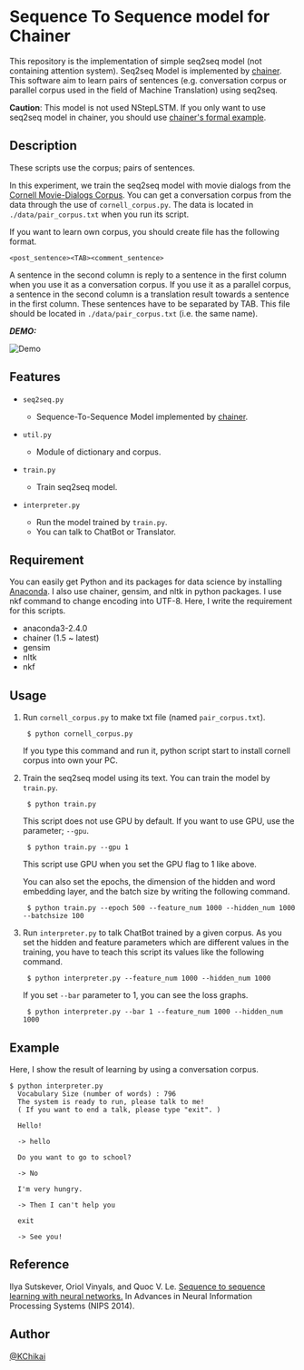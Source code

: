 # Sequence To Sequence model for Chainer 

This repository is the implementation of simple seq2seq model (not containing attention system).
Seq2seq Model is implemented by [chainer][chainer].
This software aim to learn pairs of sentences 
(e.g. conversation corpus or parallel corpus used in the field of Machine Translation) using seq2seq. 

__Caution__: This model is not used NStepLSTM. 
If you only want to use seq2seq model in chainer, you should use [chainer's formal example][chainer_seq2seq]. 

[chainer]: https://github.com/pfnet/chainer "chainer"
[chainer_seq2seq]: https://github.com/pfnet/chainer/blob/seq2seq/examples/seq2seq/seq2seq.py "chainer_seq2seq"



## Description

These scripts use the corpus; pairs of sentences. 

In this experiment, we train the seq2seq model with movie dialogs 
from the [Cornell Movie-Dialogs Corpus][cornell].
You can get a conversation corpus from the data through the use of `cornell_corpus.py`.
The data is located in `./data/pair_corpus.txt` when you run its script.

If you want to learn own corpus, you should create file has the following format.
    
    <post_sentence><TAB><comment_sentence>

A sentence in the second column is reply to a sentence in the first column 
when you use it as a conversation corpus.
If you use it as a parallel corpus, 
a sentence in the second column is a translation result towards a sentence in the first column.
These sentences have to be separated by TAB.
This file should be located in `./data/pair_corpus.txt` (i.e. the same name). 


[cornell]: https://people.mpi-sws.org/~cristian/Cornell_Movie-Dialogs_Corpus.html "cornell"



***DEMO:***

![Demo](https://github.com/OnizukaLab/SentimentAnalysis/blob/master/image/demo_test.png?raw=true)

## Features

- `seq2seq.py`
  - Sequence-To-Sequence Model implemented by [chainer][chainer].

- `util.py`
  - Module of dictionary and corpus.

- `train.py`
  - Train seq2seq model.

- `interpreter.py`
  - Run the model trained by `train.py`.
  - You can talk to ChatBot or Translator.


## Requirement

You can easily get Python and its packages for data science by installing [Anaconda][anaconda].
I also use chainer, gensim, and nltk in python packages.
I use nkf command to change encoding into UTF-8.
Here, I write the requirement for this scripts.

- anaconda3-2.4.0
- chainer (1.5 ~ latest)
- gensim
- nltk
- nkf

[anaconda]: https://www.continuum.io/ "anaconda"


## Usage

1. Run `cornell_corpus.py` to make txt file (named `pair_corpus.txt`).
   
   ~~~
    $ python cornell_corpus.py
   ~~~
   
   If you type this command and run it, 
   python script start to install cornell corpus into own your PC.
   
2. Train the seq2seq model using its text.
   You can train the model by `train.py`.

   ~~~
    $ python train.py
   ~~~
   
   This script does not use GPU by default.
   If you want to use GPU, use the parameter; `--gpu`.
   
   ~~~
    $ python train.py --gpu 1
   ~~~
   
   This script use GPU when you set the GPU flag to 1 like above.
   
   You can also set the epochs, the dimension of the hidden and word embedding layer, and the batch size
   by writing the following command.
   
   ~~~
    $ python train.py --epoch 500 --feature_num 1000 --hidden_num 1000 --batchsize 100
   ~~~

3. Run `interpreter.py` to talk ChatBot trained by a given corpus.
   As you set the hidden and feature parameters which are different values in the training, 
   you have to teach this script its values like the following command.

   ~~~
    $ python interpreter.py --feature_num 1000 --hidden_num 1000
   ~~~ 
   
   If you set `--bar` parameter to 1, you can see the loss graphs.
   
   ~~~
    $ python interpreter.py --bar 1 --feature_num 1000 --hidden_num 1000
   ~~~ 
   

## Example

Here, I show the result of learning by using a conversation corpus. 

    $ python interpreter.py
      Vocabulary Size (number of words) : 796
      The system is ready to run, please talk to me!
      ( If you want to end a talk, please type "exit". )
      
      Hello!
      
      -> hello
      
      Do you want to go to school?
      
      -> No
      
      I'm very hungry.
      
      -> Then I can't help you
      
      exit
      
      -> See you!


## Reference 

Ilya Sutskever, Oriol Vinyals, and Quoc V. Le.
[Sequence to sequence learning with neural networks.][s2s_paper]
In Advances in Neural Information Processing Systems (NIPS 2014).

[s2s_paper]: http://papers.nips.cc/paper/5346-information-based-learning-by-agents-in-unbounded-state-spaces.pdf "s2s_paper"

## Author

[@KChikai](https://github.com/KChikai)

